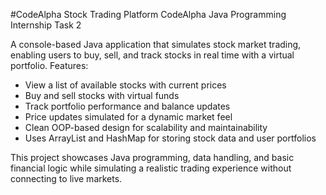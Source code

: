 #CodeAlpha Stock Trading Platform
CodeAlpha Java Programming Internship Task 2

A console-based Java application that simulates stock market trading, enabling users to buy, sell, and track stocks in real time with a virtual portfolio.
Features:
 - View a list of available stocks with current prices
 - Buy and sell stocks with virtual funds
 - Track portfolio performance and balance updates
 - Price updates simulated for a dynamic market feel
 - Clean OOP-based design for scalability and maintainability
 - Uses ArrayList and HashMap for storing stock data and user portfolios

This project showcases Java programming, data handling, and basic financial logic while simulating a realistic trading experience without connecting to live markets.
